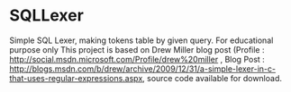 SQLLexer
========

Simple SQL Lexer, making tokens table by given query. For educational purpose only
This project is based on Drew Miller blog post (Profile : http://social.msdn.microsoft.com/Profile/drew%20miller , Blog Post : http://blogs.msdn.com/b/drew/archive/2009/12/31/a-simple-lexer-in-c-that-uses-regular-expressions.aspx, source code available for download.